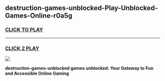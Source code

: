 
## destruction-games-unblocked-Play-Unblocked-Games-Online-r0a5g
<h3>
<a href="https://premium76.site?title=destruction-games-unblocked&ref=25A">CLICK TO PLAY</a></h3>
<hr>

<h3>
<a href="https://premium76.site?title=destruction-games-unblocked&ref=25A">CLICK 2 PLAY</a>
  
</h3>

<a href="https://premium76.site?title=destruction-games-unblocked&ref=25A"><img src="https://clearcache.store/games.png"></a>


**destruction-games-unblocked games unblocked: Your Gateway to Fun and Accessible Online Gaming**
